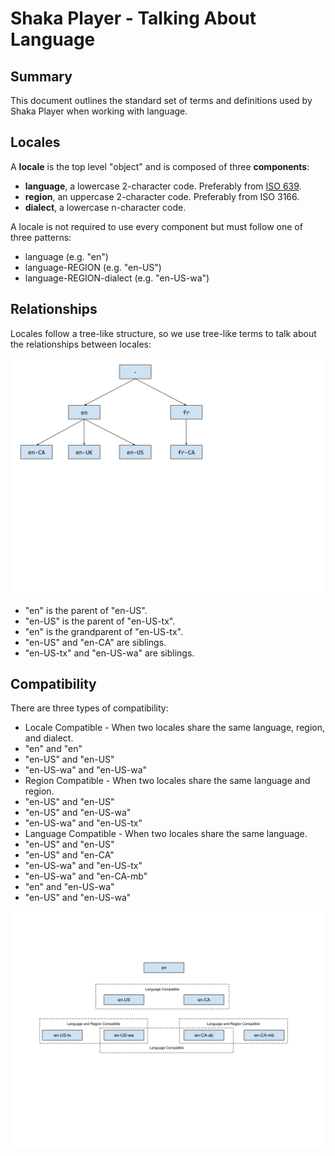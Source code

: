 # Shaka Player - Talking About Language

## Summary
This document outlines the standard set of terms and definitions used by Shaka Player when working with language.

## Locales
A __locale__ is the top level "object" and is composed of three __components__:
 - __language__, a lowercase 2-character code. Preferably from [ISO 639](http://www.loc.gov/standards/iso639-2/php/code_list.php).
 - __region__, an uppercase 2-character code. Preferably from ISO 3166.
 - __dialect__, a lowercase n-character code.

A locale is not required to use every component but must follow one of three patterns:
 - language (e.g. "en")
 - language-REGION (e.g. "en-US")
 - language-REGION-dialect (e.g. "en-US-wa")

## Relationships
Locales follow a tree-like structure, so we use tree-like terms to talk about the relationships between locales:

![Locale Tree](locales_tree.svg)

 - "en" is the parent of "en-US".
 - "en-US" is the parent of "en-US-tx".
 - "en" is the grandparent of "en-US-tx".
 - "en-US" and "en-CA" are siblings.
 - "en-US-tx" and "en-US-wa" are siblings.

## Compatibility
There are three types of compatibility:
 - Locale Compatible - When two locales share the same language, region, and dialect.
  - "en" and "en"
  - "en-US" and "en-US"
  - "en-US-wa" and "en-US-wa"
 - Region Compatible - When two locales share the same language and region.
  - "en-US" and "en-US"
  - "en-US" and "en-US-wa"
  - "en-US-wa" and "en-US-tx"
 - Language Compatible - When two locales share the same language.
  - "en-US" and "en-US"
  - "en-US" and "en-CA"
  - "en-US-wa" and "en-US-tx"
  - "en-US-wa" and "en-CA-mb"
  - "en" and "en-US-wa"
  - "en-US" and "en-US-wa"

![Locale Compatibility](locale_compatibility.svg)
